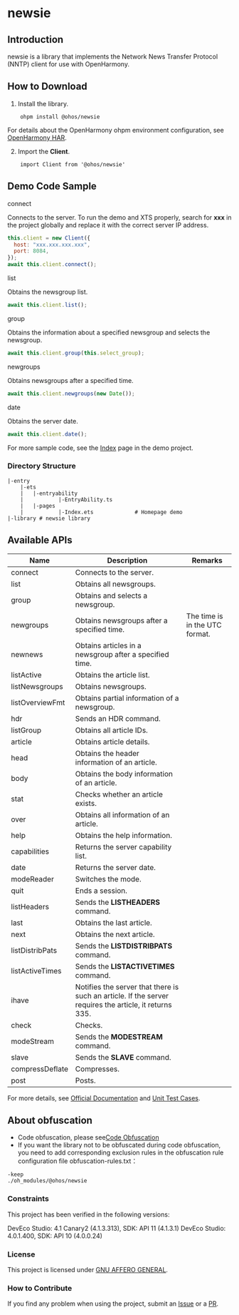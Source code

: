 # newsie

## Introduction

newsie is a library that implements the Network News Transfer Protocol (NNTP) client for use with OpenHarmony.

## How to Download

1. Install the library.

```
    ohpm install @ohos/newsie
```
For details about the OpenHarmony ohpm environment configuration, see [OpenHarmony HAR](https://gitcode.com/openharmony-tpc/docs/blob/master/OpenHarmony_har_usage.en.md).

2. Import the **Client**.

```
    import Client from '@ohos/newsie'
```

## Demo Code Sample

connect

Connects to the server. To run the demo and XTS properly, search for **xxx** in the project globally and replace it with the correct server IP address.

```js
this.client = new Client({
  host: "xxx.xxx.xxx.xxx",
  port: 8084,
});
await this.client.connect();
```

list

Obtains the newsgroup list.

```js
await this.client.list();
```

group

Obtains the information about a specified newsgroup and selects the newsgroup.

```js
await this.client.group(this.select_group);
```

newgroups

Obtains newsgroups after a specified time.
```js
await this.client.newgroups(new Date());
```

date

Obtains the server date.

```js
await this.client.date();
```

For more sample code, see the [Index](./entry/src/main/ets/pages/Index.ets) page in the demo project.

### Directory Structure

```
|-entry
    |-ets
    |   |-entryability
    |           |-EntryAbility.ts
    |   |-pages
    |           |-Index.ets             # Homepage demo
|-library # newsie library
```

## Available APIs

| Name         | Description                         | Remarks           |
| --------------- |-----------------------------| --------------- |
| connect         | Connects to the server.                      |
| list            | Obtains all newsgroups.                    |
| group           | Obtains and selects a newsgroup.                    |
| newgroups       | Obtains newsgroups after a specified time.                | The time is in the UTC format.|
| newnews         | Obtains articles in a newsgroup after a specified time.          |
| listActive      | Obtains the article list.                       |
| listNewsgroups  | Obtains newsgroups.                      |
| listOverviewFmt | Obtains partial information of a newsgroup.                 |
| hdr             | Sends an HDR command.                  |
| listGroup       | Obtains all article IDs.                    |
| article         | Obtains article details.                       |
| head            | Obtains the header information of an article.                      |
| body            | Obtains the body information of an article.                     |
| stat            | Checks whether an article exists.                   |
| over            | Obtains all information of an article.                    |
| help            | Obtains the help information.                     |
| capabilities    | Returns the server capability list.                  |
| date            | Returns the server date.                    |
| modeReader      | Switches the mode.                       |
| quit            | Ends a session.                       |
| listHeaders     | Sends the **LISTHEADERS** command.          |
| last            | Obtains the last article.                      |
| next            | Obtains the next article.                      |
| listDistribPats | Sends the **LISTDISTRIBPATS** command.      |
| listActiveTimes | Sends the **LISTACTIVETIMES** command.      |
| ihave           | Notifies the server that there is such an article. If the server requires the article, it returns 335.|
| check           | Checks.                         |
| modeStream      | Sends the **MODESTREAM** command.           |
| slave           | Sends the **SLAVE** command.                |
| compressDeflate | Compresses.                         |
| post            | Posts.                         |

For more details, see [Official Documentation](https://gitlab.com/timrs2998/newsie/-/blob/master/README.md) and [Unit Test Cases](https://gitcode.com/openharmony-tpc/openharmony_tpc_samples/blob/master/newsie/TEST.md).
## About obfuscation
- Code obfuscation, please see[Code Obfuscation](https://docs.openharmony.cn/pages/v5.0/zh-cn/application-dev/arkts-utils/source-obfuscation.md)
- If you want the library not to be obfuscated during code obfuscation, you need to add corresponding exclusion rules in the obfuscation rule configuration file obfuscation-rules.txt：
```
-keep
./oh_modules/@ohos/newsie
```
### Constraints

This project has been verified in the following versions:

DevEco Studio: 4.1 Canary2 (4.1.3.313), SDK: API 11 (4.1.3.1)
DevEco Studio: 4.0.1.400, SDK: API 10 (4.0.0.24)

### License

This project is licensed under [GNU AFFERO GENERAL](./LICENSE).
 

### How to Contribute

If you find any problem when using the project, submit an [Issue](https://gitcode.com/openharmony-tpc/openharmony_tpc_samples/issues) or
a [PR](https://gitcode.com/openharmony-tpc/openharmony_tpc_samples/pulls).
